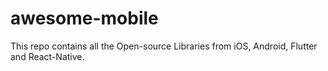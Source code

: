 # awesome-mobile
This repo contains all the Open-source Libraries from iOS, Android, Flutter and React-Native.
